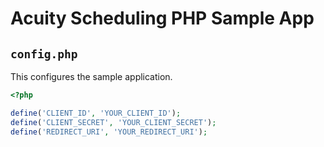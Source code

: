 # Acuity Scheduling PHP Sample App

## `config.php`

This configures the sample application.

```php
<?php

define('CLIENT_ID', 'YOUR_CLIENT_ID');
define('CLIENT_SECRET', 'YOUR_CLIENT_SECRET');
define('REDIRECT_URI', 'YOUR_REDIRECT_URI');
```
